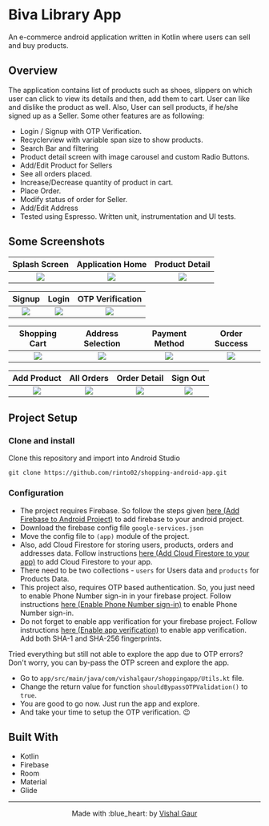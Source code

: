 # Biva Library App
An e-commerce android application written in Kotlin where users can sell and buy products. 


## Overview
The application contains list of products such as shoes, slippers on which user can click to view its details and then, add them to cart. User can like and dislike the product as well. Also, User can sell products, if he/she signed up as a Seller.
Some other features are as following:
- Login / Signup with OTP Verification.
- Recyclerview with variable span size to show products.
- Search Bar and filtering
- Product detail screen with image carousel and custom Radio Buttons.
- Add/Edit Product for Sellers
- See all orders placed.
- Increase/Decrease quantity of product in cart.
- Place Order.
- Modify status of order for Seller.
- Add/Edit Address
- Tested using Espresso. Written unit, instrumentation and UI tests.

## Some Screenshots

|             Splash Screen            |             Application Home              |           Product Detail            |
| :----------------------------------: | :---------------------------------------: | :----------------------------------:|
| ![](snapshots/shopping-launcher.png) | ![](snapshots/shopping-home-customer.png) | ![](snapshots/shopping-product.png) |

|                 Signup              |                Login              |        OTP Verification         |
| :---------------------------------: | :-------------------------------: | :------------------------------:|
| ![](snapshots/shopping-sign-up.png) | ![](snapshots/shopping-login.png) | ![](snapshots/shopping-otp.png) |

|           Shopping Cart          |             Address Selection              |             Payment Method             |               Order Success               |
| :------------------------------: | :----------------------------------------: | :-------------------------------------:| :---------------------------------------: |
| ![](snapshots/shopping-cart.png) | ![](snapshots/shopping-select-address.png) | ![](snapshots/shopping-choose-pay.png) | ![](snapshots/shopping-order-success.png) |

|               Add Product               |             All Orders             |                Order Detail              |               Sign Out               |
| :-------------------------------------: | :--------------------------------: | :---------------------------------------:| :----------------------------------: |
| ![](snapshots/shopping-add-product.png) | ![](snapshots/shopping-orders.png) | ![](snapshots/shopping-order-detail.png) | ![](snapshots/shopping-sign-out.png) |

## Project Setup

### Clone and install

Clone this repository and import into Android Studio
```
git clone https://github.com/rinto02/shopping-android-app.git
```

### Configuration
- The project requires Firebase. So follow the steps given [here (Add Firebase to Android Project)](https://firebase.google.com/docs/android/setup) to add firebase to your android project.
- Download the firebase config file `google-services.json`
- Move the config file to `(app)` module of the project.
- Also, add Cloud Firestore for storing users, products, orders and addresses data. Follow instructions [here (Add Cloud Firestore to your app)](https://firebase.google.com/docs/firestore/quickstart) to add Cloud Firestore to your app.
- There need to be two collections - `users` for Users data and `products` for Products Data.
- This project also, requires OTP based authentication. So, you just need to enable Phone Number sign-in in your firebase project. Follow instructions [here (Enable Phone Number sign-in)](https://firebase.google.com/docs/auth/android/phone-auth) to enable Phone Number sign-in. 
- Do not forget to enable app verification for your firebase project. Follow instructions [here (Enable app verification)](https://firebase.google.com/docs/auth/android/phone-auth#enable-app-verification) to enable app verification. Add both SHA-1 and SHA-256 fingerprints.

Tried everything but still not able to explore the app due to OTP errors? Don't worry, you can by-pass the OTP screen and explore the app.
- Go to `app/src/main/java/com/vishalgaur/shoppingapp/Utils.kt` file.
- Change the return value for function `shouldBypassOTPValidation()` to `true`.
- You are good to go now. Just run the app and explore.
- And take your time to setup the OTP verification. :wink:

## Built With
- Kotlin
- Firebase
- Room
- Material
- Glide


---

<p align="center"> Made with :blue_heart: by <a href="https://github.com/i-vishi">Vishal Gaur</a></p>
